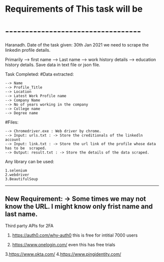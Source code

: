 

# Requirements of This task will be
# ----------------------------------

Haranadh. Date of the task given: 30th Jan 2021 
we need to scrape the linkedin profile details.

Primarily 
    --> first name
    --> Last name
    --> work history details
    --> education history details.
Save data in text file or json file.


Task Completed:
#Data extracted: 

    --> Name
    --> Profile_Title
    --> Location
    --> Latest Work Profile name
    --> Company Name
    --> No of years working in the company
    --> College name
    --> Degree name

#Files:

    --> Chromedriver.exe : Web driver by chrome.
    --> Input: urls.txt : -> Store the creditionals of the linkedln account
    --> Input: link.txt : -> Store the url link of the profile whose data has to be  scraped.
    --> Output: result.txt : -> Store the details of the data scraped.

Any library can be used:

    1.selenium
    2.webdriver
    3.BeautifulSoup


----------------------------------------

New Requirement:
-> Some times we may not know the URL. 
    I might know only frist name and last name.
-------------------------------------------------------------------
Third party APIs for 2FA
1.  https://auth0.com/why-auth0
this is free for intitial 7000 users 

2. https://www.onelogin.com/
even this has free trials

3.https://www.okta.com/
4.https://www.pingidentity.com/

